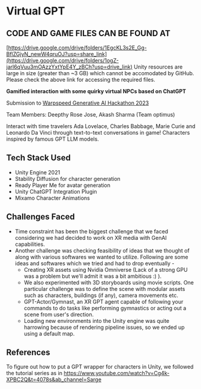 # Virtual GPT

## CODE AND GAME FILES CAN BE FOUND AT 
[https://drive.google.com/drive/folders/1EgcKL3s2E_Gg-BflZGjyN_newW4qruOJ?usp=share_link](https://drive.google.com/drive/folders/1ogZ-jarl6qVuu3mOAzzYxtYpE4Y_zBCh?usp=drive_link)
Unity resources are large in size (greater than ~3 GB) which cannot be accomodated by GitHub. Please check the above link for accessing the required files.

**Gamified interaction with some quirky virtual NPCs based on ChatGPT** 

Submission to [Warpspeed Generative AI Hackathon 2023](https://warpspeed2023.devfolio.co/overview)

Team Members: Deepthy Rose Jose, Akash Sharma (Team optimus)

Interact with time travelers Ada Lovelace, Charles Babbage, Marie Curie and Leonardo Da Vinci through text-to-text conversations in game! 
Characters inspired by famous GPT LLM models.

## Tech Stack Used
- Unity Engine 2021
- Stability Diffusion for character generation 
- Ready Player Me for avatar generation
- Unity ChatGPT Integration Plugin
- Mixamo Character Animations

## Challenges Faced
- Time constraint has been the biggest challenge that we faced considering we had decided to work on XR media with GenAI capabilities.
- Another challenge was checking feasibility of ideas that we thought of along with various softwares we wanted to utilize. Following are some ideas and softwares which we tried and had to drop eventually -
  - Creating XR assets using Nvidia Omniverse (Lack of a strong GPU was a problem but we'll admit it was a bit ambitious :) ).
  - We also experimented with 3D storyboards using movie scripts. One particular challenge was to define the scene with modular assets such as characters, buildings (if any), camera movements etc. 
  - GPT-Actor/Gymnast, an XR GPT agent capable of following your commands to do tasks like performing gymnastics or acting out a scene from user's direction.
  - Loading new environments into the Unity engine was quite harrowing because of rendering pipeline issues, so we ended up using a default map. 

## References

To figure out how to put a GPT wrapper for characters in Unity, we followed the tutorial series as in https://www.youtube.com/watch?v=Cg4k-XPBC2Q&t=4078s&ab_channel=Sarge 
